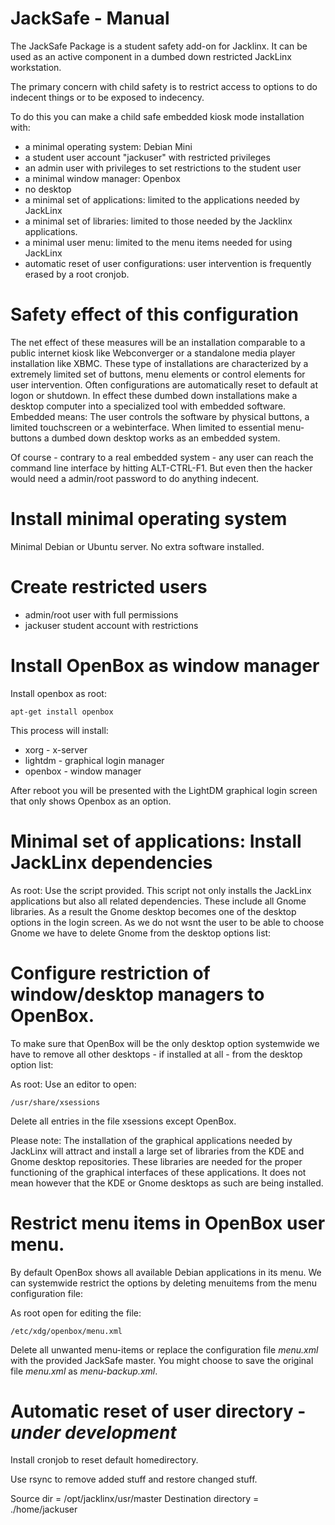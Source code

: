 # JackSafe - Manual

The JackSafe Package is a student safety add-on for Jacklinx. It can be used as an active component in a dumbed down restricted JackLinx workstation.

The primary concern with child safety is to restrict access to options to do indecent things or to be exposed to indecency.

To do this you can make a child safe embedded kiosk mode installation with:
- a minimal operating system: Debian Mini
- a student user account "jackuser" with restricted privileges
- an admin user with privileges to set restrictions to the student user
- a minimal window  manager: Openbox
- no desktop
- a minimal set of applications: limited to the applications needed by JackLinx
- a minimal set of libraries: limited to those needed by the Jacklinx applications.
- a minimal user menu: limited to the menu items needed for using JackLinx
- automatic reset of user configurations: user intervention is frequently erased by a root cronjob.


# Safety effect of this configuration
The net effect of these measures will be an installation comparable to a public internet kiosk like Webconverger or a standalone media player installation like XBMC. These type of installations are characterized by a extremely limited set of buttons, menu elements or control elements for user intervention. Often configurations are automatically reset to default at logon or shutdown. In effect these dumbed down installations make a desktop computer into a specialized tool with embedded software. Embedded means: The user controls the software by physical buttons, a limited touchscreen or a webinterface. When limited to essential menu-buttons a dumbed down desktop works as an embedded system.

Of course - contrary to a real embedded system - any user can reach the command line interface by hitting ALT-CTRL-F1. But even then the hacker would need a admin/root password to do anything indecent. 

# Install minimal operating system
Minimal Debian or Ubuntu server.
No extra software installed.

# Create restricted users
- admin/root user with full permissions
- jackuser student account with restrictions

# Install OpenBox as window manager

Install openbox as root:

```
apt-get install openbox
```

This process will install:
- xorg - x-server
- lightdm - graphical login manager
- openbox - window manager

After reboot you will be presented with the LightDM graphical login screen that only shows Openbox as an option. 

# Minimal set of applications: Install JackLinx dependencies

As root: Use the script provided.
This script not only installs the JackLinx applications but also all related dependencies. These include all Gnome libraries. As a result the Gnome desktop becomes one of the desktop options in the login screen.
As we do not wsnt the user to be able to choose Gnome we have to delete Gnome from the desktop options list:

# Configure restriction of window/desktop managers to OpenBox.

To make sure that OpenBox will be the only desktop option systemwide we have to remove all other desktops - if installed at all - from the desktop option list:

As root: Use an editor to open:

```
/usr/share/xsessions
```

Delete all entries in the file xsessions except OpenBox.

Please note: The installation of the graphical applications needed by JackLinx will attract and install a large set of libraries from the KDE and Gnome desktop repositories. These libraries are needed for the proper functioning of the graphical interfaces of these applications. It does not mean however that the KDE or Gnome desktops as such are being installed.


# Restrict menu items in OpenBox user menu.
By default OpenBox shows all available Debian applications in its menu. We can systemwide restrict the options by deleting menuitems from the menu configuration file:

As root open for editing the file:

```
/etc/xdg/openbox/menu.xml
```
Delete all unwanted menu-items or replace the configuration file *menu.xml* with the provided JackSafe master.
You might choose to save the original file *menu.xml* as *menu-backup.xml*.

# Automatic reset of user directory - *under development*

Install cronjob to reset default homedirectory.

Use rsync to remove added stuff and restore changed stuff.

Source dir = /opt/jacklinx/usr/master
Destination directory = ./home/jackuser



 



